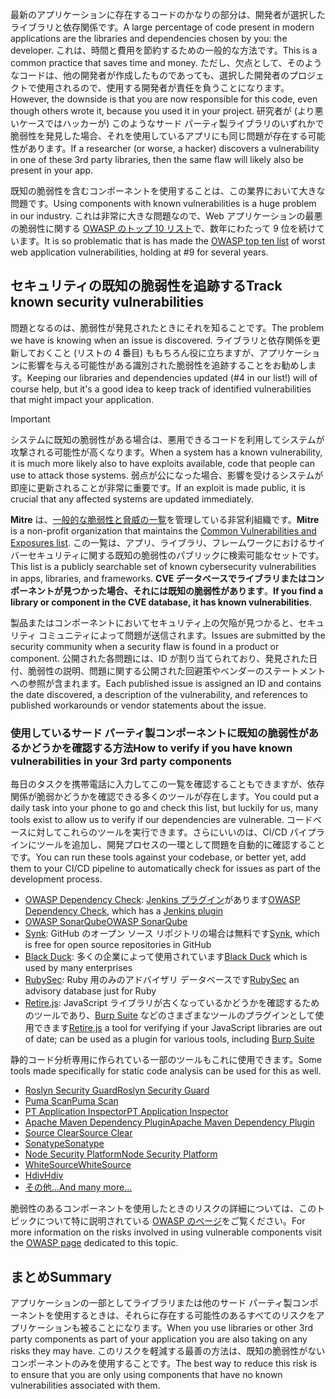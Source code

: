 <span data-ttu-id="da4e9-101">最新のアプリケーションに存在するコードのかなりの部分は、開発者が選択したライブラリと依存関係です。</span><span class="sxs-lookup"><span data-stu-id="da4e9-101">A large percentage of code present in modern applications are the libraries and dependencies chosen by you: the developer.</span></span> <span data-ttu-id="da4e9-102">これは、時間と費用を節約するための一般的な方法です。</span><span class="sxs-lookup"><span data-stu-id="da4e9-102">This is a common practice that saves time and money.</span></span> <span data-ttu-id="da4e9-103">ただし、欠点として、そのようなコードは、他の開発者が作成したものであっても、選択した開発者のプロジェクトで使用されるので、使用する開発者が責任を負うことになります。</span><span class="sxs-lookup"><span data-stu-id="da4e9-103">However, the downside is that you are now responsible for this code, even though others wrote it, because you used it in your project.</span></span> <span data-ttu-id="da4e9-104">研究者が (より悪いケースではハッカーが) このようなサード パーティ製ライブラリのいずれかで脆弱性を発見した場合、それを使用しているアプリにも同じ問題が存在する可能性があります。</span><span class="sxs-lookup"><span data-stu-id="da4e9-104">If a researcher (or worse, a hacker) discovers a vulnerability in one of these 3rd party libraries, then the same flaw will likely also be present in your app.</span></span>

<span data-ttu-id="da4e9-105">既知の脆弱性を含むコンポーネントを使用することは、この業界において大きな問題です。</span><span class="sxs-lookup"><span data-stu-id="da4e9-105">Using components with known vulnerabilities is a huge problem in our industry.</span></span> <span data-ttu-id="da4e9-106">これは非常に大きな問題なので、Web アプリケーションの最悪の脆弱性に関する [OWASP のトップ 10 リスト](https://www.owasp.org/index.php/Category:OWASP_Top_Ten_Project)で、数年にわたって 9 位を続けています。</span><span class="sxs-lookup"><span data-stu-id="da4e9-106">It is so problematic that is has made the [OWASP top ten list](https://www.owasp.org/index.php/Category:OWASP_Top_Ten_Project) of worst web application vulnerabilities, holding at #9 for several years.</span></span>

## <a name="track-known-security-vulnerabilities"></a><span data-ttu-id="da4e9-107">セキュリティの既知の脆弱性を追跡する</span><span class="sxs-lookup"><span data-stu-id="da4e9-107">Track known security vulnerabilities</span></span>

<span data-ttu-id="da4e9-108">問題となるのは、脆弱性が発見されたときにそれを知ることです。</span><span class="sxs-lookup"><span data-stu-id="da4e9-108">The problem we have is knowing when an issue is discovered.</span></span> <span data-ttu-id="da4e9-109">ライブラリと依存関係を更新しておくこと (リストの 4 番目) ももちろん役に立ちますが、アプリケーションに影響を与える可能性がある識別された脆弱性を追跡することをお勧めします。</span><span class="sxs-lookup"><span data-stu-id="da4e9-109">Keeping our libraries and dependencies updated (#4 in our list!) will of course help, but it's a good idea to keep track of identified vulnerabilities that might impact your application.</span></span>

> [!IMPORTANT]
> <span data-ttu-id="da4e9-110">システムに既知の脆弱性がある場合は、悪用できるコードを利用してシステムが攻撃される可能性が高くなります。</span><span class="sxs-lookup"><span data-stu-id="da4e9-110">When a system has a known vulnerability, it is much more likely also to have exploits available, code that people can use to attack those systems.</span></span> <span data-ttu-id="da4e9-111">弱点が公になった場合、影響を受けるシステムが即座に更新されることが非常に重要です。</span><span class="sxs-lookup"><span data-stu-id="da4e9-111">If an exploit is made public, it is crucial that any affected systems are updated immediately.</span></span>

<span data-ttu-id="da4e9-112">**Mitre** は、[一般的な脆弱性と脅威の一覧](https://cve.mitre.org)を管理している非営利組織です。</span><span class="sxs-lookup"><span data-stu-id="da4e9-112">**Mitre** is a non-profit organization that maintains the [Common Vulnerabilities and Exposures list](https://cve.mitre.org).</span></span> <span data-ttu-id="da4e9-113">この一覧は、アプリ、ライブラリ、フレームワークにおけるサイバーセキュリティに関する既知の脆弱性のパブリックに検索可能なセットです。</span><span class="sxs-lookup"><span data-stu-id="da4e9-113">This list is a publicly searchable set of known cybersecurity vulnerabilities in apps, libraries, and frameworks.</span></span> <span data-ttu-id="da4e9-114">**CVE データベースでライブラリまたはコンポーネントが見つかった場合、それには既知の脆弱性があります**。</span><span class="sxs-lookup"><span data-stu-id="da4e9-114">**If you find a library or component in the CVE database, it has known vulnerabilities**.</span></span>

<span data-ttu-id="da4e9-115">製品またはコンポーネントにおいてセキュリティ上の欠陥が見つかると、セキュリティ コミュニティによって問題が送信されます。</span><span class="sxs-lookup"><span data-stu-id="da4e9-115">Issues are submitted by the security community when a security flaw is found in a product or component.</span></span> <span data-ttu-id="da4e9-116">公開された各問題には、ID が割り当てられており、発見された日付、脆弱性の説明、問題に関する公開された回避策やベンダーのステートメントへの参照が含まれます。</span><span class="sxs-lookup"><span data-stu-id="da4e9-116">Each published issue is assigned an ID and contains the date discovered, a description of the vulnerability, and references to published workarounds or vendor statements about the issue.</span></span>

### <a name="how-to-verify-if-you-have-known-vulnerabilities-in-your-3rd-party-components"></a><span data-ttu-id="da4e9-117">使用しているサード パーティ製コンポーネントに既知の脆弱性があるかどうかを確認する方法</span><span class="sxs-lookup"><span data-stu-id="da4e9-117">How to verify if you have known vulnerabilities in your 3rd party components</span></span>

<span data-ttu-id="da4e9-118">毎日のタスクを携帯電話に入力してこの一覧を確認することもできますが、依存関係が脆弱かどうかを確認できる多くのツールが存在します。</span><span class="sxs-lookup"><span data-stu-id="da4e9-118">You could put a daily task into your phone to go and check this list, but luckily for us, many tools exist to allow us to verify if our dependencies are vulnerable.</span></span> <span data-ttu-id="da4e9-119">コードベースに対してこれらのツールを実行できます。さらにいいのは、CI/CD パイプラインにツールを追加し、開発プロセスの一環として問題を自動的に確認することです。</span><span class="sxs-lookup"><span data-stu-id="da4e9-119">You can run these tools against your codebase, or better yet, add them to your CI/CD pipeline to automatically check for issues as part of the development process.</span></span>

- <span data-ttu-id="da4e9-120">[OWASP Dependency Check](https://www.owasp.org/index.php/OWASP_Dependency_Check): [Jenkins プラグイン](https://wiki.jenkins.io/display/JENKINS/OWASP+Dependency-Check+Plugin)があります</span><span class="sxs-lookup"><span data-stu-id="da4e9-120">[OWASP Dependency Check](https://www.owasp.org/index.php/OWASP_Dependency_Check), which has a [Jenkins plugin](https://wiki.jenkins.io/display/JENKINS/OWASP+Dependency-Check+Plugin)</span></span>
- [<span data-ttu-id="da4e9-121">OWASP SonarQube</span><span class="sxs-lookup"><span data-stu-id="da4e9-121">OWASP SonarQube</span></span>](https://www.owasp.org/index.php/OWASP_SonarQube_Project)
- <span data-ttu-id="da4e9-122">[Synk](https://snyk.io): GitHub のオープン ソース リポジトリの場合は無料です</span><span class="sxs-lookup"><span data-stu-id="da4e9-122">[Synk](https://snyk.io), which is free for open source repositories in GitHub</span></span>
- <span data-ttu-id="da4e9-123">[Black Duck](https://www.blackducksoftware.com): 多くの企業によって使用されています</span><span class="sxs-lookup"><span data-stu-id="da4e9-123">[Black Duck](https://www.blackducksoftware.com) which is used by many enterprises</span></span>
- <span data-ttu-id="da4e9-124">[RubySec](https://rubysec.com): Ruby 用のみのアドバイザリ データベースです</span><span class="sxs-lookup"><span data-stu-id="da4e9-124">[RubySec](https://rubysec.com) an advisory database just for Ruby</span></span>
- <span data-ttu-id="da4e9-125">[Retire.js](https://github.com/retirejs/retire.js/): JavaScript ライブラリが古くなっているかどうかを確認するためのツールであり、[Burp Suite](https://www.portswigger.net) などのさまざまなツールのプラグインとして使用できます</span><span class="sxs-lookup"><span data-stu-id="da4e9-125">[Retire.js](https://github.com/retirejs/retire.js/) a tool for verifying if your JavaScript libraries are out of date; can be used as a plugin for various tools, including [Burp Suite](https://www.portswigger.net)</span></span>

<span data-ttu-id="da4e9-126">静的コード分析専用に作られている一部のツールもこれに使用できます。</span><span class="sxs-lookup"><span data-stu-id="da4e9-126">Some tools made specifically for static code analysis can be used for this as well.</span></span>

- [<span data-ttu-id="da4e9-127">Roslyn Security Guard</span><span class="sxs-lookup"><span data-stu-id="da4e9-127">Roslyn Security Guard</span></span>](https://dotnet-security-guard.github.io)
- [<span data-ttu-id="da4e9-128">Puma Scan</span><span class="sxs-lookup"><span data-stu-id="da4e9-128">Puma Scan</span></span>](https://pumascan.com)
- [<span data-ttu-id="da4e9-129">PT Application Inspector</span><span class="sxs-lookup"><span data-stu-id="da4e9-129">PT Application Inspector</span></span>](https://www.ptsecurity.com/ww-en/products/ai/)
- [<span data-ttu-id="da4e9-130">Apache Maven Dependency Plugin</span><span class="sxs-lookup"><span data-stu-id="da4e9-130">Apache Maven Dependency Plugin</span></span>](http://maven.apache.org/plugins/maven-dependency-plugin/)
- [<span data-ttu-id="da4e9-131">Source Clear</span><span class="sxs-lookup"><span data-stu-id="da4e9-131">Source Clear</span></span>](https://www.sourceclear.com)
- [<span data-ttu-id="da4e9-132">Sonatype</span><span class="sxs-lookup"><span data-stu-id="da4e9-132">Sonatype</span></span>](https://ossindex.sonatype.org)
- [<span data-ttu-id="da4e9-133">Node Security Platform</span><span class="sxs-lookup"><span data-stu-id="da4e9-133">Node Security Platform</span></span>](https://nodesecurity.io)
- [<span data-ttu-id="da4e9-134">WhiteSource</span><span class="sxs-lookup"><span data-stu-id="da4e9-134">WhiteSource</span></span>](https://www.whitesourcesoftware.com/what-is-whitesource/)
- [<span data-ttu-id="da4e9-135">Hdiv</span><span class="sxs-lookup"><span data-stu-id="da4e9-135">Hdiv</span></span>](https://hdivsecurity.com)
- [<span data-ttu-id="da4e9-136">その他...</span><span class="sxs-lookup"><span data-stu-id="da4e9-136">And many more...</span></span>](https://www.owasp.org/index.php/Source_Code_Analysis_Tools)

<span data-ttu-id="da4e9-137">脆弱性のあるコンポーネントを使用したときのリスクの詳細については、このトピックについて特に説明されている [OWASP のページ](https://www.owasp.org/index.php/Top_10-2017_A9-Using_Components_with_Known_Vulnerabilities)をご覧ください。</span><span class="sxs-lookup"><span data-stu-id="da4e9-137">For more information on the risks involved in using vulnerable components visit the [OWASP page](https://www.owasp.org/index.php/Top_10-2017_A9-Using_Components_with_Known_Vulnerabilities) dedicated to this topic.</span></span>

## <a name="summary"></a><span data-ttu-id="da4e9-138">まとめ</span><span class="sxs-lookup"><span data-stu-id="da4e9-138">Summary</span></span>

<span data-ttu-id="da4e9-139">アプリケーションの一部としてライブラリまたは他のサード パーティ製コンポーネントを使用するときは、それらに存在する可能性のあるすべてのリスクをアプリケーションも被ることになります。</span><span class="sxs-lookup"><span data-stu-id="da4e9-139">When you use libraries or other 3rd party components as part of your application you are also taking on any risks they may have.</span></span> <span data-ttu-id="da4e9-140">このリスクを軽減する最善の方法は、既知の脆弱性がないコンポーネントのみを使用することです。</span><span class="sxs-lookup"><span data-stu-id="da4e9-140">The best way to reduce this risk is to ensure that you are only using components that have no known vulnerabilities associated with them.</span></span>
